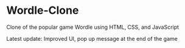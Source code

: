 # Wordle-Clone
 
Clone of the popular game Wordle using HTML, CSS, and JavaScript

Latest update: Improved UI, pop up message at the end of the game